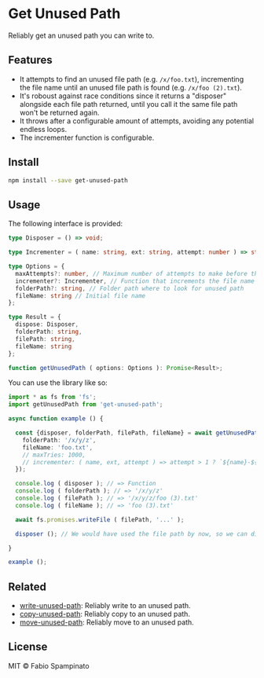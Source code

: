 # Get Unused Path

Reliably get an unused path you can write to.

## Features

- It attempts to find an unused file path (e.g. `/x/foo.txt`), incrementing the file name until an unused file path is found (e.g. `/x/foo (2).txt`).
- It's roboust against race conditions since it returns a "disposer" alongside each file path returned, until you call it the same file path won't be returned again.
- It throws after a configurable amount of attempts, avoiding any potential endless loops.
- The incrementer function is configurable.

## Install

```sh
npm install --save get-unused-path
```

## Usage

The following interface is provided:

```ts
type Disposer = () => void;

type Incrementer = ( name: string, ext: string, attempt: number ) => string;

type Options = {
  maxAttempts?: number, // Maximum number of attempts to make before throwing
  incrementer?: Incrementer, // Function that increments the file name during each attempt
  folderPath?: string, // Folder path where to look for unused path
  fileName: string // Initial file name
};

type Result = {
  dispose: Disposer,
  folderPath: string,
  filePath: string,
  fileName: string
};

function getUnusedPath ( options: Options ): Promise<Result>;
```

You can use the library like so:

```ts
import * as fs from 'fs';
import getUnusedPath from 'get-unused-path';

async function example () {

  const {disposer, folderPath, filePath, fileName} = await getUnusedPath ({
    folderPath: '/x/y/z',
    fileName: 'foo.txt',
    // maxTries: 1000,
    // incrementer: ( name, ext, attempt ) => attempt > 1 ? `${name}-${attempt}${ext}` : `${name}${ext}`
  });

  console.log ( disposer ); // => Function
  console.log ( folderPath ); // => '/x/y/z'
  console.log ( filePath ); // => '/x/y/z/foo (3).txt'
  console.log ( fileName ); // => 'foo (3).txt'

  await fs.promises.writeFile ( filePath, '...' );

  disposer (); // We would have used the file path by now, so we can dispose of our "lock" on it, allowing it to be returned again in the future

}

example ();
```

## Related

- [write-unused-path](https://github.com/fabiospampinato/write-unused-path): Reliably write to an unused path.
- [copy-unused-path](https://github.com/fabiospampinato/copy-unused-path): Reliably copy to an unused path.
- [move-unused-path](https://github.com/fabiospampinato/move-unused-path): Reliably move to an unused path.

## License

MIT © Fabio Spampinato
